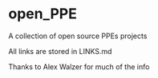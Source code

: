 # open_PPE
A collection of open source PPEs projects 

All links are stored in LINKS.md

Thanks to Alex Walzer for much of the info

